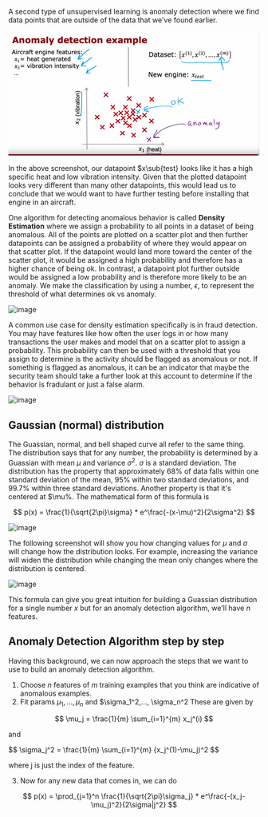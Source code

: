 A second type of unsupervised learning is anomaly detection where we find data points that are outside of the data that we've found earlier.

![alt text](image-113.png)

In the above screenshot, our datapoint $x\sub{test} looks like it has a high specific heat and low vibration intensity. Given that the plotted datapoint looks very different than many other datapoints, this would lead us to conclude that we would want to have further testing before installing that engine in an aircraft.

One algorithm for detecting anomalous behavior is called **Density Estimation** where we assign a probability to all points in a dataset of being anomalous. All of the points are plotted on a scatter plot and then further datapoints can be assigned a probability of where they would appear on that scatter plot. If the datapoint would land more toward the center of the scatter plot, it would be assigned a high probability and therefore has a higher chance of being ok. In contrast, a datapoint plot further outside would be assigned a low probability and is therefore more likely to be an anomaly. We make the classification by using a number, $\epsilon$, to represent the threshold of what determines ok vs anomaly.

![image](https://github.com/user-attachments/assets/1d4e98ba-4297-4cea-a20d-63321a648e34)

A common use case for density estimation specifically is in fraud detection. You may have features like how often the user logs in or how many transactions the user makes and model that on a scatter plot to assign a probability. This probability can then be used with a threshold that you assign to determine is the activity should be flagged as anomalous or not. If something is flagged as anomalous, it can be an indicator that maybe the security team should take a further look at this account to determine if the behavior is fradulant or just a false alarm.

![image](https://github.com/user-attachments/assets/227b8e9d-2b2c-46b0-a219-04843bf63911)

## Gaussian (normal) distribution

The Guassian, normal, and bell shaped curve all refer to the same thing. The distribution says that for any number, the probability is determined by a Guassian with mean $\mu$ and variance $\sigma^2$. $\sigma$ is a standard deviation. The distribution has the property that approximately 68% of data falls within one standard deviation of the mean, 95% within two standard deviations, and 99.7% within three standard deviations. Another property is that it's centered at $\mu%. The mathematical form of this formula is

$$
p(x) = \frac{1}{\sqrt{2\pi}\sigma} * e^\frac{-(x-\mu)^2}{2\sigma^2}
$$

![image](https://github.com/user-attachments/assets/a45b851d-04f3-4439-a5dd-f98f6114eb76)

The following screenshot will show you how changing values for $\mu$ and $\sigma$ will change how the distribution looks. For example, increasing the variance will widen the distribution while changing the mean only changes where the distribution is centered.

![image](https://github.com/user-attachments/assets/2a99c334-54ba-4eb1-a935-a481496eca4e)

This formula can give you great intuition for building a Guassian distribution for a single number $x$ but for an anomaly detection algorithm, we'll have $n$ features.

## Anomaly Detection Algorithm step by step

Having this background, we can now approach the steps that we want to use to build an anomaly detection algorithm. 

1. Choose $n$ features of $m$ training examples that you think are indicative of anomalous examples.
2. Fit params $\mu_1,...,\mu_n$ and $\sigma_1^2,..., \sigma_n^2
These are given by

$$
\mu_j = \frac{1}{m} \sum_{i=1}^{m} x_j^(i)
$$

and

$$
\sigma_j^2 = \frac{1}{m} \sum_{i=1}^{m} {x_j^(1)-\mu_j)^2
$$

where j is just the index of the feature.

3. Now for any new data that comes in, we can do

$$
p(x) = \prod_{j=1}^n \frac{1}{\sqrt{2\pi}\sigma_j} * e^\frac{-(x_j-\mu_j)^2}{2\sigma|j^2}
$$
